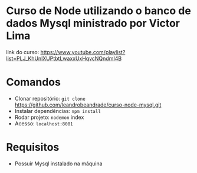 # Curso de Node utilizando o banco de dados Mysql ministrado por Victor Lima

link do curso: https://www.youtube.com/playlist?list=PLJ_KhUnlXUPtbtLwaxxUxHqvcNQndmI4B

# Comandos

- Clonar repositório: `git clone` https://github.com/leandrobeandrade/curso-node-mysql.git
- Instalar dependências: `npm install`
- Rodar projeto: `nodemon` index
- Acesso: `localhost:8081`

# Requisitos

- Possuir Mysql instalado na máquina
